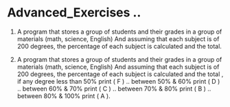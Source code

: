 # Advanced_Exercises ..

1. A program that stores a group of students and their grades in a group of materials (math, science, English) And assuming that each subject is of 200 degrees, the percentage of each subject is calculated and the total.

2. A program that stores a group of students and their grades in a group of materials (math, science, English) And assuming that each subject is of 200 degrees, the percentage of each subject is calculated and the total , if any degree less than 50% print ( F ) .. between 50% & 60% print ( D ) .. between 60% & 70% print ( C ) ..  between 70% & 80% print ( B ) ..  between 80% & 100% print ( A ).